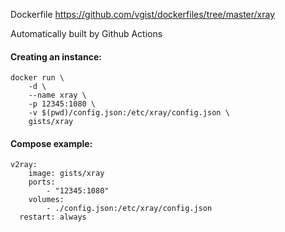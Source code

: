 Dockerfile <https://github.com/vgist/dockerfiles/tree/master/xray>

Automatically built by Github Actions

#### Creating an instance:

    docker run \
        -d \
        --name xray \
        -p 12345:1080 \
        -v $(pwd)/config.json:/etc/xray/config.json \
        gists/xray

#### Compose example:

    v2ray:
        image: gists/xray
        ports:
            - "12345:1080"
        volumes:
            - ./config.json:/etc/xray/config.json
      restart: always
